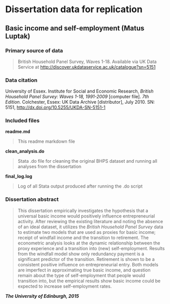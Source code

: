 Dissertation data for replication
=============================

Basic income and self-employment (Matus Luptak)
------------------------

### Primary source of data
> British Household Panel Survey, Waves 1-18.
> Available via UK Data Service at http://discover.ukdataservice.ac.uk/catalogue?sn=5151

### Data citation
University of Essex. Institute for Social and Economic Research, _British Household Panel Survey: Waves 1-18, 1991-2009_ [computer file]. _7th Edition_. Colchester, Essex: UK Data Archive [distributor], July 2010. SN: 5151, http://dx.doi.org/10.5255/UKDA-SN-5151-1

### Included files
**readme.md**
> This readme markdown file

**clean_analysis.do**
> Stata .do file for cleaning the original BHPS dataset and running all analyses from the dissertation

**final_log.log**
> Log of all Stata output produced after running the .do script

### Dissertation abstract
> This dissertation empirically investigates the hypothesis that a universal basic income would positively influence entrepreneurial activity. After reviewing the existing literature and noting the absence of an ideal dataset, it utilizes the _British Household Panel Survey_ data to estimate two models that are used as proxies for basic income; receipt of windfall income and the transition to retirement. The econometric analysis looks at the dynamic relationship between the proxy experience and a transition into (new) self-employment. Results from the windfall model show only redundancy payment is a significant predictor of the transition. Retirement is shown to be a consistent positive influence on entrepreneurial entry. Both models are imperfect in approximating true basic income, and question remain about the type of self-employment that people would transition into, but the empirical results show basic income could be expected to increase self-employment rates.

_**The University of Edinburgh, 2015**_